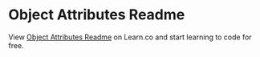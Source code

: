 # Object Attributes Readme
<p class='util--hide'>View <a href='https://learn.co/lessons/phrg-ruby-object-attrs-readme'>Object Attributes Readme</a> on Learn.co and start learning to code for free.</p>

